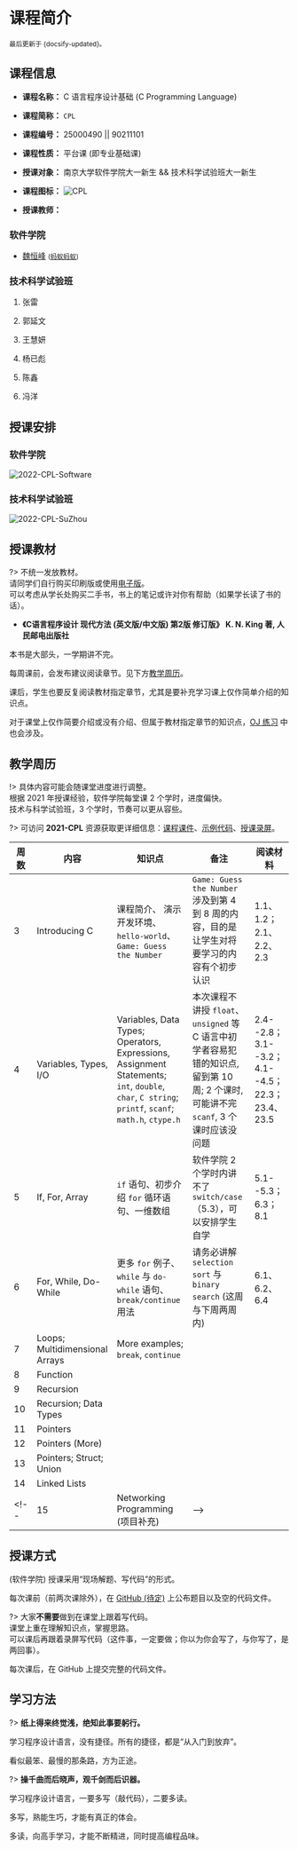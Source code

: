 # 课程简介

<small>最后更新于 {docsify-updated}。</small>

## 课程信息

- **课程名称：** C 语言程序设计基础 (C Programming Language)

- **课程简称：** `CPL`

- **课程编号：** $25000490$ || $90211101$

- **课程性质：** 平台课 (即专业基础课)

- **授课对象：** 南京大学软件学院大一新生 && 技术科学试验班大一新生

- **课程图标：** ![CPL](.assets/images/C_Programming_Language.svg ':size=50')

- **授课教师：**

<!-- tabs:start -->

### **软件学院**

- [魏恒峰](https://hengxin.github.io/) <small>([蚂蚁蚂蚁](https://www.bilibili.com/video/BV16y4y1Y7u6))</small>

### **技术科学试验班**

1. 张雷

2. 郭延文

3. 王慧妍

4. 杨已彪

5. 陈鑫

6. 冯洋

<!-- tabs:end -->

## 授课安排

<!-- tabs:start -->

### **软件学院**

![2022-CPL-Software](.assets/images/2022-CPL-Software.svg ':size=60%')

### **技术科学试验班**

![2022-CPL-SuZhou](.assets/images/2022-CPL-SuZhou.svg ':size=60%')

<!-- tabs:end -->

## 授课教材

?> 不统一发放教材。</br>
请同学们自行购买印刷版或使用[电子版](resources?id=电子书籍)。</br>
可以考虑从学长处购买二手书，书上的笔记或许对你有帮助（如果学长读了书的话）。<br>

- **《C语言程序设计 现代方法 (英文版/中文版) 第2版 修订版》 K. N. King 著, 人民邮电出版社**

本书是大部头，一学期讲不完。

每周课前，会发布建议阅读章节。见下方[教学周历](intro?id=教学周历)。

课后，学生也要反复阅读教材指定章节，尤其是要补充学习课上仅作简单介绍的知识点。

对于课堂上仅作简要介绍或没有介绍、但属于教材指定章节的知识点，[OJ 练习](problemset) 中也会涉及。

## 教学周历

!> 具体内容可能会随课堂进度进行调整。</br>
根据 2021 年授课经验，软件学院每堂课 $2$ 个学时，进度偏快。</br>
技术与科学试验班，$3$ 个学时，节奏可以更从容些。

?> 可访问 **2021-CPL** 资源获取更详细信息：[课程课件](resources?id=课程课件)、[示例代码](resources?id=课程代码仓库)、[授课录屏](resources?id=视频资源)。

| 周数 | 内容 | 知识点 | 备注 | 阅读材料 |
| ----- | ----- | ----- | ----- | ----- |
| 3 | Introducing C | 课程简介、 演示开发环境、`hello-world`、 `Game: Guess the Number` | `Game: Guess the Number` 涉及到第 4 到 8 周的内容，目的是让学生对将要学习的内容有个初步认识 | 1.1、1.2；2.1、2.2、2.3|
| 4 | Variables, Types, I/O | Variables, Data Types; Operators, Expressions, Assignment Statements; `int`, `double`, `char`, `C string`; `printf`, `scanf`; `math.h`, `ctype.h` | 本次课程不讲授 `float`、`unsigned` 等 C 语言中初学者容易犯错的知识点, 留到第 10 周; 2 个课时, 可能讲不完 `scanf`, 3 个课时应该没问题 | 2.4--2.8；3.1--3.2；4.1--4.5；22.3；23.4、23.5 |
| 5 | If, For, Array | `if` 语句、初步介绍 `for` 循环语句、一维数组 | 软件学院 2 个学时内讲不了 `switch/case`（5.3），可以安排学生自学 | 5.1--5.3；6.3；8.1 |
| 6 | For, While, Do-While | 更多 `for` 例子、`while` 与 `do-while` 语句、`break/continue` 用法 | 请务必讲解 `selection sort` 与 `binary search` (这周与下周两周内) | 6.1、6.2、6.4 |
| 7 | Loops; Multidimensional Arrays | More examples; `break`, `continue`| | |
| 8 | Function | | | |
| 9 | Recursion | | | |
| 10 | Recursion; Data Types | | | |
| 11 | Pointers | | | |
| 12 | Pointers (More) | | | |
| 13 | Pointers; Struct; Union | | | |
| 14 | Linked Lists | | | |
<!-- | 15 | Networking Programming (项目补充) | -->

## 授课方式

(软件学院) 授课采用“现场解题、写代码”的形式。

每次课前（前两次课除外），在 [GitHub (待定)]() 上公布题目以及空的代码文件。

?> 大家**不需要**做到在课堂上跟着写代码。<br>
课堂上重在理解知识点，掌握思路。<br>
可以课后再跟着录屏写代码（这件事，一定要做；你以为你会写了，与你写了，是两回事）。

每次课后，在 GitHub 上提交完整的代码文件。

## 学习方法

?> **纸上得来终觉浅，绝知此事要躬行。**

学习程序设计语言，没有捷径。所有的捷径，都是“从入门到放弃”。

看似最笨、最慢的那条路，方为正途。

?> **操千曲而后晓声，观千剑而后识器。**

学习程序设计语言，一要多写（敲代码），二要多读。

多写，熟能生巧，才能有真正的体会。

多读，向高手学习，才能不断精进，同时提高编程品味。
